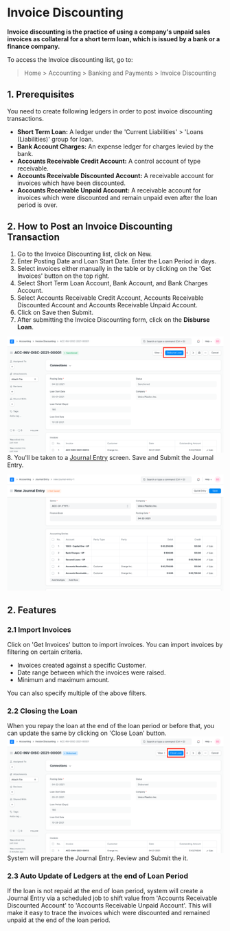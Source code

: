 
# Invoice Discounting



**Invoice discounting is the practice of using a company's unpaid sales invoices as collateral for a short term loan, which is issued by a bank or a finance company.**


To access the Invoice discounting list, go to:



> 
> Home > Accounting > Banking and Payments > Invoice Discounting
> 
> 
> 


## 1. Prerequisites


You need to create following ledgers in order to post invoice discounting transactions.


* **Short Term Loan:** A ledger under the 'Current Liabilities' > 'Loans (Liabilities)' group for loan.
* **Bank Account Charges:** An expense ledger for charges levied by the bank.
* **Accounts Receivable Credit Account:** A control account of type receivable.
* **Accounts Receivable Discounted Account:** A receivable account for invoices which have been discounted.
* **Accounts Receivable Unpaid Account:** A receivable account for invoices which were discounted and remain unpaid even after the loan period is over.


## 2. How to Post an Invoice Discounting Transaction


1. Go to the Invoice Discounting list, click on New.
2. Enter Posting Date and Loan Start Date. Enter the Loan Period in days.
3. Select invoices either manually in the table or by clicking on the 'Get Invoices' button on the top right.
4. Select Short Term Loan Account, Bank Account, and Bank Charges Account.
5. Select Accounts Receivable Credit Account, Accounts Receivable Discounted Account and Accounts Receivable Unpaid Account.
6. Click on Save then Submit.
7. After submitting the Invoice Discounting form, click on the **Disburse Loan**.


![Disburse Loan in Invoice Discounting](/files/invoice-discounting.png)
8. You'll be taken to a [Journal Entry](/docs/en/accounts/journal-entry) screen. Save and Submit the Journal Entry.


![Journal Entry](/files/invoice-discounting-journal-entry.png)


## 2. Features


### 2.1 Import Invoices


Click on 'Get Invoices' button to import invoices. You can import invoices by filtering on certain criteria.


* Invoices created against a specific Customer.
* Date range between which the invoices were raised.
* Minimum and maximum amount.


You can also specify multiple of the above filters.


### 2.2 Closing the Loan


When you repay the loan at the end of the loan period or before that, you can update the same by clicking on 'Close Loan' button.
 ![Journal Entry](/files/invoice-discounting-close-loan.png)
System will prepare the Journal Entry. Review and Submit the it.


### 2.3 Auto Update of Ledgers at the end of Loan Period


If the loan is not repaid at the end of loan period, system will create a Journal Entry via a scheduled job to shift value from 'Accounts Receivable Discounted Account' to 'Accounts Receivable Unpaid Account'. This will make it easy to trace the invoices which were discounted and remained unpaid at the end of the loan period.




